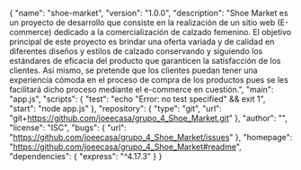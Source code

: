 {
  "name": "shoe-market",
  "version": "1.0.0",
  "description": "Shoe Market es un proyecto de desarrollo que consiste en la realización de un sitio web (E-commerce) dedicado a la comercialización de calzado femenino. El objetivo principal de este proyecto es brindar una oferta variada y de calidad en diferentes diseños y estilos de calzado conservando y siguiendo los estándares de eficacia del producto que garanticen la satisfacción de los clientes. Así mismo, se pretende que los clientes puedan tener una experiencia cómoda en el proceso de compra de los productos pues se les facilitará dicho proceso mediante el e-commerce en cuestión.",
  "main": "app.js",
  "scripts": {
    "test": "echo \"Error: no test specified\" && exit 1",
    "start": "node app.js"
  },
  "repository": {
    "type": "git",
    "url": "git+https://github.com/joeecasa/grupo_4_Shoe_Market.git"
  },
  "author": "",
  "license": "ISC",
 "bugs": {
    "url": "https://github.com/joeecasa/grupo_4_Shoe_Market/issues"
  },
  "homepage": "https://github.com/joeecasa/grupo_4_Shoe_Market#readme",
  "dependencies": {
    "express": "^4.17.3"
  }
}
